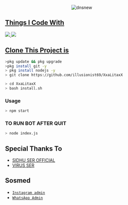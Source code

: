 <p align="center">
<img src="https://i.ibb.co/dKPS4mg/IMG-20210612-WA0216-alitabot.jpg" alt="dnsnew" border="0">
</p>
<p align="center">
<a href=https://github.com/deathshifter29/wav2
</p>

  
## Things I Code With
<p>
    <img
        src= "https://img.shields.io/badge/node.js%20-%2343853D.svg?&style=for-the-badge&logo=node.js&logoColor=white" />
    <img
        src="https://img.shields.io/badge/node.js%20-%2343853D.svg?&style=for-the-badge&logo=node.js&logoColor=white" />



## Clone This Project is

```bash
>pkg update && pkg upgrade
>pkg install git -y
> pkg install nodejs -y
> git clone https://github.com/illusionist69/XxaLitaxX
```

```bash
> cd XxaLitaxX
> bash install.sh
```

### Usage
```bash
> npm start
```
### TO RUN BOT AFTER QUIT
```bash
> node index.js

```


## Special Thanks To
* [ SIDHU SER OFFICIAL ](https://github.com/deathshifter29/deathshifter29) 
* [VIRUS SER ](https://github.com/itsmevirus)
## Sosmed
* [`Instagram admin`](https://www.instagram.com/virus_kwid?r=nametag)
* [`WhatsApp Admin`](http://wa.me/919497862197)
